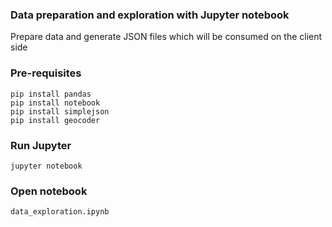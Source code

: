 ### Data preparation and exploration with Jupyter notebook

Prepare data and generate JSON files which will be consumed on the client side

### Pre-requisites

```
pip install pandas
pip install notebook
pip install simplejson
pip install geocoder
```

### Run Jupyter

```
jupyter notebook
```

### Open notebook

```
data_exploration.ipynb
```
